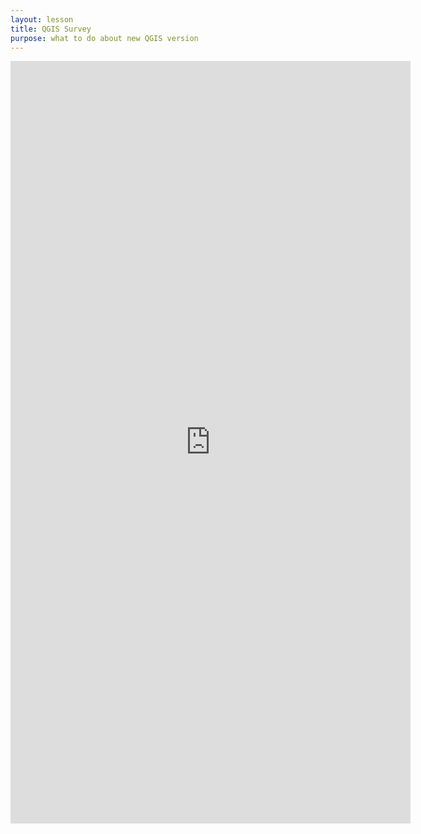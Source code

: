 ```yaml
---
layout: lesson
title: QGIS Survey
purpose: what to do about new QGIS version
---
```


<iframe src="https://docs.google.com/forms/d/e/1FAIpQLSfmrfYf-kMwPseWLWkoBAlB7dXVYRi6C9NY7ASBhMPJD18mzQ/viewform?embedded=true" width="640" height="1220" frameborder="0" marginheight="0" marginwidth="0">Loading…</iframe>